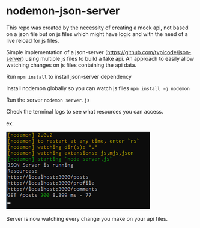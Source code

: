 # nodemon-json-server

This repo was created by the necessity of creating a mock api, not based on a json file but on js files which might have logic and with the need of a live reload for js files.

Simple implementation of a json-server (https://github.com/typicode/json-server) using multiple js files to build a fake api.
An approach to easily allow watching changes on js files containing the api data.

Run `npm install` to install json-server dependency

Install nodemon globally so you can watch js files `npm install -g nodemon`

Run the server `nodemon server.js`

Check the terminal logs to see what resources you can access.

ex:

![GitHub Logo](/log.png)

Server is now watching every change you make on your api files.
